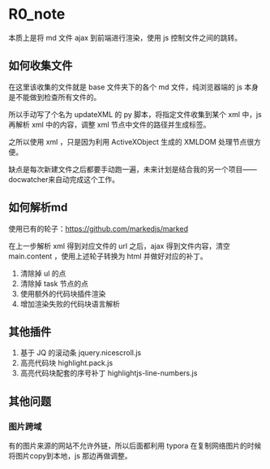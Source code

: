 # R0_note

本质上是将 md 文件 ajax 到前端进行渲染，使用 js 控制文件之间的跳转。

## 如何收集文件

在这里该收集的文件就是 base 文件夹下的各个 md 文件，纯浏览器端的 js 本身是不能做到检查所有文件的。

所以手动写了个名为 updateXML 的 py 脚本，将指定文件收集到某个 xml 中，js 再解析 xml 中的内容，调整 xml 节点中文件的路径并生成标签。

之所以使用 xml ，只是因为利用 ActiveXObject 生成的 XMLDOM 处理节点很方便。

缺点是每次新建文件之后都要手动跑一遍，未来计划是结合我的另一个项目——docwatcher来自动完成这个工作。

## 如何解析md

使用已有的轮子：https://github.com/markedjs/marked

在上一步解析 xml 得到对应文件的 url 之后，ajax 得到文件内容，清空 main.content ，使用上述轮子转换为 html 并做好对应的补丁。

1. 清除掉 ul 的点
2. 清除掉 task 节点的点
3. 使用额外的代码块插件渲染
4. 增加渲染失败的代码块语言解析

## 其他插件

1. 基于 JQ 的滚动条 jquery.nicescroll.js
2. 高亮代码块 highlight.pack.js
3. 高亮代码块配套的序号补丁 highlightjs-line-numbers.js

## 其他问题

### 图片跨域

有的图片来源的网站不允许外链，所以后面都利用 typora 在复制网络图片的时候将图片copy到本地，js 那边再做调整。